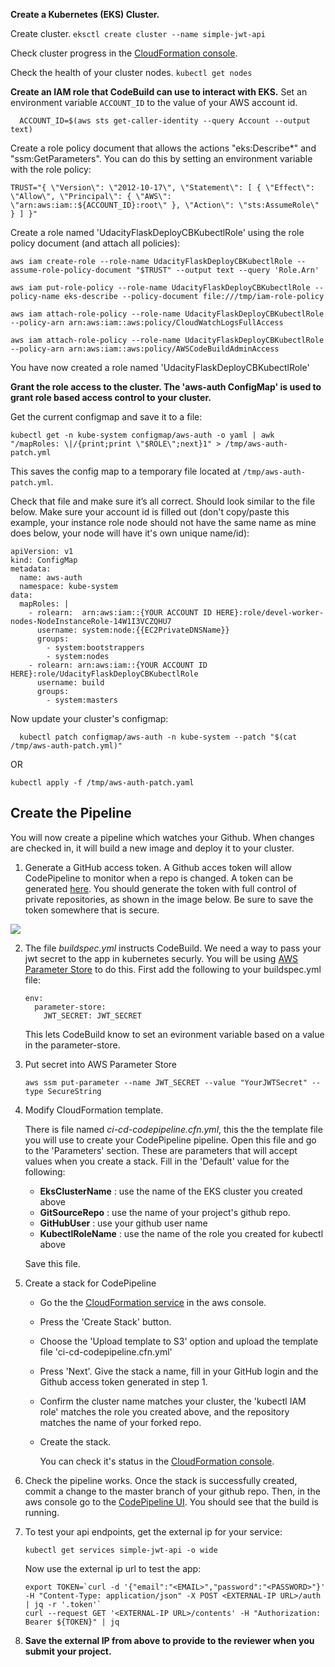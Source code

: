 ﻿**Create a Kubernetes (EKS) Cluster.**

Create cluster.
`eksctl create cluster --name simple-jwt-api`
  
Check cluster progress in the [CloudFormation console](https://us-east-2.console.aws.amazon.com/cloudformation/home?region=us-east-2#/stacks?filteringText=&filteringStatus=active&viewNested=true&hideStacks=false).

Check the health of your cluster nodes.
`kubectl get nodes`

**Create an IAM role that CodeBuild can use to interact with EKS.**
Set an environment variable `ACCOUNT_ID` to the value of your AWS account id.
```
  ACCOUNT_ID=$(aws sts get-caller-identity --query Account --output text)
```

Create a role policy document that allows the actions "eks:Describe*" and "ssm:GetParameters". You can do this by setting an environment variable with the role policy:

```
TRUST="{ \"Version\": \"2012-10-17\", \"Statement\": [ { \"Effect\": \"Allow\", \"Principal\": { \"AWS\": \"arn:aws:iam::${ACCOUNT_ID}:root\" }, \"Action\": \"sts:AssumeRole\" } ] }"
```
Create a role named 'UdacityFlaskDeployCBKubectlRole' using the role policy document (and attach all policies):

```
aws iam create-role --role-name UdacityFlaskDeployCBKubectlRole --assume-role-policy-document "$TRUST" --output text --query 'Role.Arn'

aws iam put-role-policy --role-name UdacityFlaskDeployCBKubectlRole --policy-name eks-describe --policy-document file:///tmp/iam-role-policy

aws iam attach-role-policy --role-name UdacityFlaskDeployCBKubectlRole --policy-arn arn:aws:iam::aws:policy/CloudWatchLogsFullAccess

aws iam attach-role-policy --role-name UdacityFlaskDeployCBKubectlRole --policy-arn arn:aws:iam::aws:policy/AWSCodeBuildAdminAccess
```

You have now created a role named 'UdacityFlaskDeployCBKubectlRole'

**Grant the role access to the cluster. The 'aws-auth ConfigMap' is used to grant role based access control to your cluster.**

Get the current configmap and save it to a file:
```
kubectl get -n kube-system configmap/aws-auth -o yaml | awk "/mapRoles: \|/{print;print \"$ROLE\";next}1" > /tmp/aws-auth-patch.yml
```
This saves the config map to a temporary file located at ```/tmp/aws-auth-patch.yml```.

Check that file and make sure it’s all correct. Should look similar to the file below. Make sure your account id is filled out (don't copy/paste this example, your instance role node should not have the same name as mine does below, your node will have it's own unique name/id):
```
apiVersion: v1
kind: ConfigMap
metadata:
  name: aws-auth
  namespace: kube-system
data:
  mapRoles: |
    - rolearn:  arn:aws:iam::{YOUR ACCOUNT ID HERE}:role/devel-worker-nodes-NodeInstanceRole-14W1I3VCZQHU7
      username: system:node:{{EC2PrivateDNSName}}
      groups:
        - system:bootstrappers
        - system:nodes
    - rolearn: arn:aws:iam::{YOUR ACCOUNT ID HERE}:role/UdacityFlaskDeployCBKubectlRole
      username: build
      groups:
        - system:masters
```
Now update your cluster's configmap:

```
  kubectl patch configmap/aws-auth -n kube-system --patch "$(cat /tmp/aws-auth-patch.yml)"
```

OR

```
kubectl apply -f /tmp/aws-auth-patch.yaml
```

## Create the Pipeline

You will now create a pipeline which watches your Github. When changes are checked in, it will build a new image and deploy it to your cluster.

1.  Generate a GitHub access token. A Github acces token will allow CodePipeline to monitor when a repo is changed. A token can be generated  [here](https://github.com/settings/tokens/). You should generate the token with full control of private repositories, as shown in the image below. Be sure to save the token somewhere that is secure.

[](https://classroom.udacity.com/nanodegrees/nd0044/parts/df863fd7-e7ca-4b3a-9ec3-725b7a9cba70/modules/ac13842f-c841-4c1a-b284-b47899f4613d/lessons/becb2dac-c108-4143-8f6c-11b30413e28d/concepts/044acb09-a784-4af4-9383-a4b39c915915#)

![](https://video.udacity-data.com/topher/2019/September/5d6e8e1b_access-token/access-token.png)

2.  The file  _buildspec.yml_  instructs CodeBuild. We need a way to pass your jwt secret to the app in kubernetes securly. You will be using  [AWS Parameter Store](https://docs.aws.amazon.com/systems-manager/latest/userguide/systems-manager-parameter-store.html)  to do this. First add the following to your buildspec.yml file:
    
    ```
    env:
      parameter-store:         
        JWT_SECRET: JWT_SECRET
    ```
    
    This lets CodeBuild know to set an evironment variable based on a value in the parameter-store.
    
3.  Put secret into AWS Parameter Store
    
    ```
    aws ssm put-parameter --name JWT_SECRET --value "YourJWTSecret" --type SecureString
    ```
    
4.  Modify CloudFormation template.
    
    There is file named  _ci-cd-codepipeline.cfn.yml_, this the the template file you will use to create your CodePipeline pipeline. Open this file and go to the 'Parameters' section. These are parameters that will accept values when you create a stack. Fill in the 'Default' value for the following:
    
    -   **EksClusterName**  : use the name of the EKS cluster you created above
    -   **GitSourceRepo**  : use the name of your project's github repo.
    -   **GitHubUser**  : use your github user name
    -   **KubectlRoleName**  : use the name of the role you created for kubectl above
    
    Save this file.
    
5.  Create a stack for CodePipeline
    
    -   Go the the  [CloudFormation service](https://us-east-2.console.aws.amazon.com/cloudformation/)  in the aws console.
    -   Press the 'Create Stack' button.
    -   Choose the 'Upload template to S3' option and upload the template file 'ci-cd-codepipeline.cfn.yml'
    -   Press 'Next'. Give the stack a name, fill in your GitHub login and the Github access token generated in step 1.
    -   Confirm the cluster name matches your cluster, the 'kubectl IAM role' matches the role you created above, and the repository matches the name of your forked repo.
    -   Create the stack.
        
        You can check it's status in the  [CloudFormation console](https://us-east-2.console.aws.amazon.com/cloudformation/).
        
6.  Check the pipeline works. Once the stack is successfully created, commit a change to the master branch of your github repo. Then, in the aws console go to the  [CodePipeline UI](https://us-east-2.console.aws.amazon.com/codesuite/codepipeline). You should see that the build is running.
    
7.  To test your api endpoints, get the external ip for your service:
    
    ```
    kubectl get services simple-jwt-api -o wide
    ```
    
    Now use the external ip url to test the app:
    
    ```
    export TOKEN=`curl -d '{"email":"<EMAIL>","password":"<PASSWORD>"}' -H "Content-Type: application/json" -X POST <EXTERNAL-IP URL>/auth  | jq -r '.token'`
    curl --request GET '<EXTERNAL-IP URL>/contents' -H "Authorization: Bearer ${TOKEN}" | jq 
    ```
    
8.  **Save the external IP from above to provide to the reviewer when you submit your project.**
